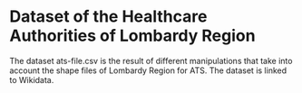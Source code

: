 # Dataset of the Healthcare Authorities of Lombardy Region

The dataset ats-file.csv is the result of different manipulations that take into account the shape files of Lombardy Region for ATS.
The dataset is linked to Wikidata.

